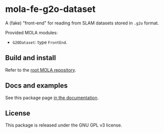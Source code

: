 # mola-fe-g2o-dataset
A (fake) "front-end" for reading from SLAM datasets stored in `.g2o` format.

Provided MOLA modules:
* `G2ODataset`: type `FrontEnd`.

## Build and install
Refer to the [root MOLA repository](https://github.com/MOLAorg/mola).

## Docs and examples
See this package page [in the documentation](https://docs.mola-slam.org/latest/modules.html).

## License
This package is released under the GNU GPL v3 license.
